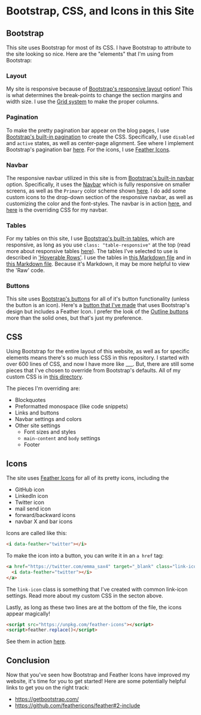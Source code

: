 # Bootstrap, CSS, and Icons in this Site

## Bootstrap

This site uses Bootstrap for most of its CSS. I have Bootstrap to attribute to the site looking so nice. Here are the "elements" that I'm using from Bootstrap:

### Layout

My site is responsive because of [Bootstrap's responsive layout](https://getbootstrap.com/docs/4.0/layout/overview/) option! This is what determines the break-points to change the section margins and width size. I use the [Grid system](https://getbootstrap.com/docs/4.0/layout/grid/) to make the proper columns.

### Pagination

To make the pretty pagination bar appear on the blog pages, I use [Bootstrap's built-in pagination](https://getbootstrap.com/docs/4.0/components/pagination/) to create the CSS. Specifically, I use `disabled` and `active` states, as well as center-page alignment. See where I implement Bootstrap's pagination bar [here](https://github.com/emma-sax4/emma-sax4.github.io/blob/release/_includes/pagination.html). For the icons, I use [Feather Icons](https://github.com/feathericons/feather).

### Navbar

The responsive navbar utilized in this site is from [Bootstrap's built-in navbar](https://getbootstrap.com/docs/4.0/components/navbar/) option. Specifically, it uses the [Navbar](https://getbootstrap.com/docs/4.0/components/navbar/#nav) which is fully responsive on smaller screens, as well as the `Primary` color scheme shown [here](https://getbootstrap.com/docs/4.0/components/navbar/#color-schemes). I do add some custom icons to the drop-down section of the responsive navbar, as well as customizing the color and the font-styles. The navbar is in action [here](https://github.com/emma-sax4/emma-sax4.github.io/blob/release/_includes/header.html), and [here](https://github.com/emma-sax4/emma-sax4.github.io/blob/release/assets/css/_navigation.scss) is the overriding CSS for my navbar.

### Tables

For my tables on this site, I use [Bootstrap's built-in tables](https://getbootstrap.com/docs/4.0/content/tables/), which are responsive, as long as you use `class: "table-responsive"` at the top (read more about responsive tables [here](https://getbootstrap.com/docs/4.0/content/tables/#responsive-tables)). The tables I've selected to use is described in ['Hoverable Rows'](https://getbootstrap.com/docs/4.0/content/tables/#hoverable-rows). I use the tables in [this Markdown file](https://github.com/emma-sax4/emma-sax4.github.io/blob/release/_pages/around_town.md) and in [this Markdown file](https://github.com/emma-sax4/emma-sax4.github.io/blob/release/_posts_/2020-01-01-dns-domains-and-personal-websites.md). Because it's Markdown, it may be more helpful to view the 'Raw' code.

### Buttons

This site uses [Bootstrap's buttons](https://getbootstrap.com/docs/4.0/components/buttons/) for all of it's button functionality (unless the button is an icon). Here's a [button that I've made](https://github.com/emma-sax4/emma-sax4.github.io/blob/release/_includes/email_button.html) that uses Bootstrap's design but includes a Feather Icon. I prefer the look of the [Outline buttons](https://getbootstrap.com/docs/4.0/components/buttons/#outline-buttons) more than the solid ones, but that's just my preference.

## CSS

Using Bootstrap for the entire layout of this website, as well as for specific elements means there's so much less CSS in this repository. I started with over 600 lines of CSS, and now I have more like ___. But, there are still some pieces that I've chosen to override from Bootstrap's defaults. All of my custom CSS is in [this directory](https://github.com/emma-sax4/emma-sax4.github.io/tree/release/assets/css).

The pieces I'm overriding are:
* Blockquotes
* Preformatted monospace (like code snippets)
* Links and buttons
* Navbar settings and colors
* Other site settings
  * Font sizes and styles
  * `main-content` and `body` settings
  * Footer

## Icons

The site uses [Feather Icons](https://feathericons.com/) for all of its pretty icons, including the
* GitHub icon
* LinkedIn icon
* Twitter icon
* mail send icon
* forward/backward icons
* navbar X and bar icons

Icons are called like this:
```html
<i data-feather="twitter"></i>
```

To make the icon into a button, you can write it in an `a href` tag:
```html
<a href="https://twitter.com/emma_sax4" target="_blank" class="link-icon">
  <i data-feather="twitter"></i>
</a>
```

The `link-icon` class is something that I've created with common link-icon settings. Read more about my custom CSS in the secton above.

Lastly, as long as these two lines are at the bottom of the file, the icons appear magically!
```html
<script src="https://unpkg.com/feather-icons"></script>
<script>feather.replace()</script>
```

See them in action [here](https://github.com/emma-sax4/emma-sax4.github.io/blob/release/_layouts/home.html#L20).

## Conclusion

Now that you've seen how Bootstrap and Feather Icons have improved my website, it's time for you to get started! Here are some potentially helpful links to get you on the right track:
* https://getbootstrap.com/
* https://github.com/feathericons/feather#2-include
